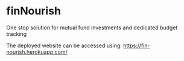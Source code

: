 # finNourish
One stop solution for mutual fund investments and dedicated budget tracking


The deployed website can be accessed using: https://fin-nourish.herokuapp.com/

